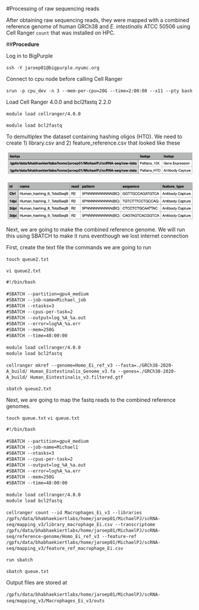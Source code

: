 #Processing of raw sequencing reads

After obtaining raw sequencing reads, they were mapped with a combined reference genome of human GRCh38 and *E. intestinalis* ATCC 50506 using Cell Ranger `count` that was installed on HPC. 

##**Procedure**

Log in to BigPurple 

`ssh -Y jaroep01@bigpurple.nyumc.org`

Connect to cpu node before calling Cell Ranger
 
`srun -p cpu_dev -n 3 --mem-per-cpu=20G --time=2:00:00 --x11 --pty bash`

Load Cell Ranger 4.0.0 and bcl2fastq 2.2.0

`module load cellranger/4.0.0`

`module load bcl2fastq`

To demultiplex the dataset containing hashing oligos (HTO). We need to create 1) library.csv and 2) feature_reference.csv that looked like these

![1](https://github.com/pjaroenlak/scRNAseq_E_intestinalis/blob/main/Images/Screen_Shot_2020-11-09_at_6.25.08_PM.png)

![2](https://github.com/pjaroenlak/scRNAseq_E_intestinalis/blob/main/Images/Screen_Shot_2020-11-09_at_6.38.38_PM.png)

Next, we are going to make the combined reference genome. We will run this using SBATCH to make it runs eventhough we lost internet connection

First, create the text file the commands we are going to run

`touch queue2.txt`

`vi queue2.txt`


	#!/bin/bash

	#SBATCH --partition=gpu4_medium
	#SBATCH --job-name=Michael_job
	#SBATCH --ntasks=3
	#SBATCH --cpus-per-task=2
	#SBATCH --output=log_%A_%a.out
	#SBATCH --error=log%A_%a.err
	#SBATCH --mem=250G
	#SBATCH --time=48:00:00

	module load cellranger/4.0.0
	module load bcl2fastq

	cellranger mkref --genome=Homo_Ei_ref_v3 --fasta=./GRCh38-2020-A_build/	Human_Eintestinalis_Genome_v3.fa --genes=./GRCh38-2020-A_build/	Human_Eintestinalis_v3.filtered.gtf


`sbatch queue2.txt `

Next, we are going to map the fastq reads to the combined reference genomes. 

`touch queue.txt`
`vi queue.txt`

	#!/bin/bash

	#SBATCH --partition=gpu4_medium
	#SBATCH --job-name=Michael1
	#SBATCH --ntasks=3
	#SBATCH --cpus-per-task=2
	#SBATCH --output=log_%A_%a.out
	#SBATCH --error=log%A_%a.err
	#SBATCH --mem=250G
	#SBATCH --time=48:00:00

	module load cellranger/4.0.0
	module load bcl2fastq

	cellranger count --id Macrophages_Ei_v3 --libraries /gpfs/data/bhabhaekiertlabs/home/jaroep01/MichaelPJ/scRNA-seq/mapping_v3/library_macrophage_Ei.csv --transcriptome /gpfs/data/bhabhaekiertlabs/home/jaroep01/MichaelPJ/scRNA-seq/reference-genome/Homo_Ei_ref_v3 --feature-ref /gpfs/data/bhabhaekiertlabs/home/jaroep01/MichaelPJ/scRNA-seq/mapping_v3/feature_ref_macrophage_Ei.csv

`run sbatch`

`sbatch queue.txt`

Output files are stored at 

`/gpfs/data/bhabhaekiertlabs/home/jaroep01/MichaelPJ/scRNA-seq/mapping_v3/Macrophages_Ei_v3/outs`